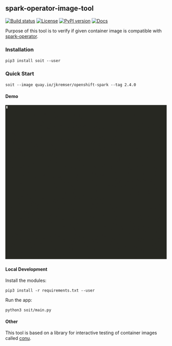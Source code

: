 ## spark-operator-image-tool
[![Build status](https://travis-ci.org/Jiri-Kremser/spark-operator-image-tool.svg?branch=master)](https://travis-ci.org/Jiri-Kremser/spark-operator-image-tool)
[![License](https://img.shields.io/badge/license-Apache--2.0-blue.svg)](http://www.apache.org/licenses/LICENSE-2.0)
[![PyPI version](https://badge.fury.io/py/soit.svg)](https://pypi.org/project/soit/)
[![Docs](https://readthedocs.org/projects/spark-operator-image-tool/badge/?version=latest)](https://spark-operator-image-tool.readthedocs.io/en/latest/?badge=latest)


Purpose of this tool is to verify if given container image is compatible with [spark-operator](https://github.com/radanalyticsio/spark-operator).

### Installation

```
pip3 install soit --user
```

### Quick Start

```
soit --image quay.io/jkremser/openshift-spark --tag 2.4.0
```

#### Demo

<!--
asciinema rec -i 3
docker run -\-rm -v $PWD:/data asciinema/asciicast2gif -s 1.18 -S 3 -h 62 -t monokai 189204.cast demo.gif
-->
[![Watch the full asciicast](https://github.com/Jiri-Kremser/spark-operator-image-tool/raw/master/ascii.gif)](https://asciinema.org/a/238399?&cols=123&rows=63)

#### Local Development

Install the modules:

```
pip3 install -r requirements.txt --user
```

Run the app:

```
python3 soit/main.py
```

#### Other
This tool is based on a library for interactive testing of container images called [conu](https://github.com/user-cont/conu).
